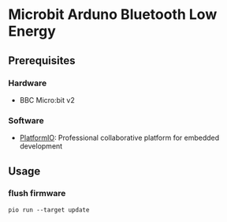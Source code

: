 # Microbit Arduno Bluetooth Low Energy

## Prerequisites

### Hardware

- BBC Micro:bit v2

### Software

- [PlatformIO](https://platformio.org/): Professional collaborative platform for embedded development


## Usage

### flush firmware

```
pio run --target update
```